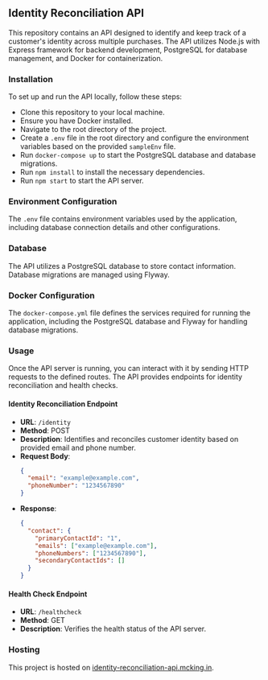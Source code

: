 ## Identity Reconciliation API

This repository contains an API designed to identify and keep track of a customer's identity across multiple purchases. The API utilizes Node.js with Express framework for backend development, PostgreSQL for database management, and Docker for containerization.

### Installation

To set up and run the API locally, follow these steps:

- Clone this repository to your local machine.
- Ensure you have Docker installed.
- Navigate to the root directory of the project.
- Create a `.env` file in the root directory and configure the environment variables based on the provided `sampleEnv` file.
- Run `docker-compose up` to start the PostgreSQL database and database migrations.
- Run `npm install` to install the necessary dependencies.
- Run `npm start` to start the API server.

### Environment Configuration

The `.env` file contains environment variables used by the application, including database connection details and other configurations.

### Database

The API utilizes a PostgreSQL database to store contact information. Database migrations are managed using Flyway.

### Docker Configuration

The `docker-compose.yml` file defines the services required for running the application, including the PostgreSQL database and Flyway for handling database migrations.

### Usage

Once the API server is running, you can interact with it by sending HTTP requests to the defined routes. The API provides endpoints for identity reconciliation and health checks.

#### Identity Reconciliation Endpoint

- **URL**: `/identity`
- **Method**: POST
- **Description**: Identifies and reconciles customer identity based on provided email and phone number.
- **Request Body**:
  ```json
  {
    "email": "example@example.com",
    "phoneNumber": "1234567890"
  }
  ```
- **Response**:
  ```json
  {
    "contact": {
      "primaryContactId": "1",
      "emails": ["example@example.com"],
      "phoneNumbers": ["1234567890"],
      "secondaryContactIds": []
    }
  }
  ```

#### Health Check Endpoint

- **URL**: `/healthcheck`
- **Method**: GET
- **Description**: Verifies the health status of the API server.

### Hosting

This project is hosted on [identity-reconciliation-api.mcking.in](https://identity-reconciliation-api.mcking.in/).
